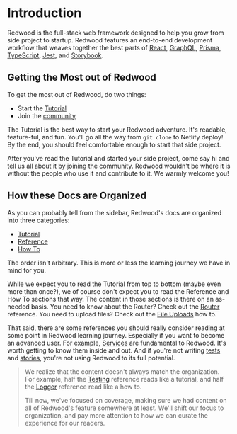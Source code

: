 # Introduction

Redwood is the full-stack web framework designed to help you grow from side project to startup.
Redwood features an end-to-end development workflow that weaves together the best parts of [React](https://reactjs.org/), [GraphQL](https://graphql.org/), [Prisma](https://www.prisma.io/), [TypeScript](https://www.typescriptlang.org/), [Jest](https://jestjs.io/), and [Storybook](https://storybook.js.org/).

## Getting the Most out of Redwood

To get the most out of Redwood, do two things:

- Start the [Tutorial](tutorial/foreword.md)
- Join the [community](https://community.redwoodjs.com/)

The Tutorial is the best way to start your Redwood adventure.
It's readable, feature-ful, and fun.
You'll go all the way from `git clone` to Netlify deploy!
By the end, you should feel comfortable enough to start that side project.

After you've read the Tutorial and started your side project, come say hi and tell us all about it by joining the community.
Redwood wouldn't be where it is without the people who use it and contribute to it.
We warmly welcome you!

## How these Docs are Organized

As you can probably tell from the sidebar, Redwood's docs are organized into three categories:

- [Tutorial](tutorial/foreword.md)
- [Reference](index)
- [How To](how-to/index)

The order isn't arbitrary.
This is more or less the learning journey we have in mind for you.

While we expect you to read the Tutorial from top to bottom (maybe even more than once?), we of course don't expect you to read the Reference and How To sections that way.
The content in those sections is there on an as-needed basis.
You need to know about the Router? Check out the [Router](router.md) reference.
You need to upload files? Check out the [File Uploads](how-to/file-uploads.md) how to.

That said, there are some references you should really consider reading at some point in Redwood learning journey.
Especially if you want to become an advanced user.
For example, [Services](services.md) are fundamental to Redwood.
It's worth getting to know them inside and out.
And if you're not writing [tests](testing.md) and [stories](storybook.md), you're not using Redwood to its full potential.

> We realize that the content doesn't always match the organization.
> For example, half the [Testing](testing.md) reference reads like a tutorial, and half the [Logger](logger.md) reference read like a how to.
>
> Till now, we've focused on coverage, making sure we had content on all of Redwood's feature somewhere at least.
> We'll shift our focus to organization, and pay more attention to how we can curate the experience for our readers.
